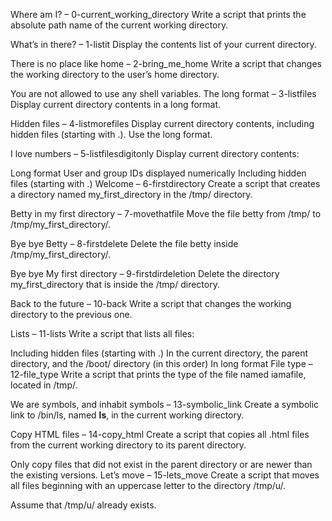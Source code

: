 Where am I? – 0-current_working_directory
Write a script that prints the absolute path name of the current working directory.

What’s in there? – 1-listit
Display the contents list of your current directory.

There is no place like home – 2-bring_me_home
Write a script that changes the working directory to the user’s home directory.

You are not allowed to use any shell variables.
The long format – 3-listfiles
Display current directory contents in a long format.

Hidden files – 4-listmorefiles
Display current directory contents, including hidden files (starting with .). Use the long format.

I love numbers – 5-listfilesdigitonly
Display current directory contents:

Long format
User and group IDs displayed numerically
Including hidden files (starting with .)
Welcome – 6-firstdirectory
Create a script that creates a directory named my_first_directory in the /tmp/ directory.

Betty in my first directory – 7-movethatfile
Move the file betty from /tmp/ to /tmp/my_first_directory/.

Bye bye Betty – 8-firstdelete
Delete the file betty inside /tmp/my_first_directory/.

Bye bye My first directory – 9-firstdirdeletion
Delete the directory my_first_directory that is inside the /tmp/ directory.

Back to the future – 10-back
Write a script that changes the working directory to the previous one.

Lists – 11-lists
Write a script that lists all files:

Including hidden files (starting with .)
In the current directory, the parent directory, and the /boot/ directory (in this order)
In long format
File type – 12-file_type
Write a script that prints the type of the file named iamafile, located in /tmp/.

We are symbols, and inhabit symbols – 13-symbolic_link
Create a symbolic link to /bin/ls, named __ls__, in the current working directory.

Copy HTML files – 14-copy_html
Create a script that copies all .html files from the current working directory to its parent directory.

Only copy files that did not exist in the parent directory or are newer than the existing versions.
Let’s move – 15-lets_move
Create a script that moves all files beginning with an uppercase letter to the directory /tmp/u/.

Assume that /tmp/u/ already exists.